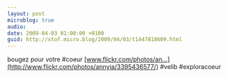 ```yaml
---
layout: post
microblog: true
audio: 
date: 2009-04-03 01:00:00 +0100
guid: http://xtof.micro.blog/2009/04/03/t1447818609.html
---
```

bougez pour votre #coeur [www.flickr.com/photos/an...](http://www.flickr.com/photos/annyia/3395436577/) #velib #exploracoeur
